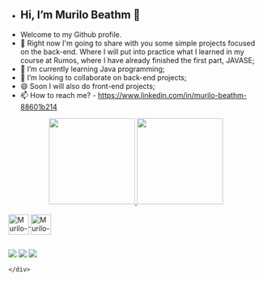 - ## Hi, I’m Murilo Beathm 👋 
-  Welcome to my Github profile.
- 👀 Right now I'm going to share with you some simple projects focused on the back-end. Where I will put into practice 
      what I learned in my course at Rumos, where I have already finished the first part, JAVASE;
- 🌱 I’m currently learning Java programming; 
- 💞️ I’m looking to collaborate on back-end projects;
- 😄 Soon I will also do front-end projects;
- 📫 How to reach me? - https://www.linkedin.com/in/murilo-beathm-88601b214

<div align="center">
  <a href="https://github.com/murilobeathm">
  <img height="170em" src="https://github-readme-stats.vercel.app/api?username=murilobeathm&show_icons=true&theme=dark&include_all_commits=true&count_private=true"/>
  <img height="170em" src="https://github-readme-stats.vercel.app/api/top-langs/?username=murilobeathm&layout=compact&langs_count=7&theme=dark"/>
</div>
     
  <div style="display: inline_block"><br>
  <img align="center" alt="Murilo-J" height="40" width="40" src="https://cdn.jsdelivr.net/gh/devicons/devicon/icons/java/java-plain-wordmark.svg" />
  <img align="center" alt="Murilo-MS" height="40" width="40" src="https://cdn.jsdelivr.net/gh/devicons/devicon/icons/mysql/mysql-original-wordmark.svg" /> 
            
</div>

 ##
      
  <div>
       <a href="https://www.linkedin.com/in/murilo-beathm-88601b214/" target="_blank"><img src="https://img.shields.io/badge/-LinkedIn-%230077B5?style=for-the-badge&logo=linkedin&logoColor=white" target="_blank"></a>   
       <a href="https://www.credly.com/users/murilo-beathm/badges" target="_blank"><img src="https://img.shields.io/badge/-credly-%230077B5?style=for-the-badge&logo=credly&logoColor=white" target="_blank"></a> 
       <a href = "mailto:mbeathm@gmail.com"><img src="https://img.shields.io/badge/Gmail-D14836?style=for-the-badge&logo=gmail&logoColor=white" target="_blank"></a>
        
       
    </div>
      
      

